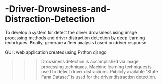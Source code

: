 # -Driver-Drowsiness-and-Distraction-Detection


To develop a system for  detect the driver drowsiness using image processing methods and driver distraction detection by deep learning techniques. Finally, generate a fleet analysis based on driver  response.

GUI : web application created using Python django

>>> Drowsiness detection is accomplished via image processing techniques.
>>> Machine learning techniques is used to detect driver distractions.
>>> Publicly available “State Farm Dataset”  is used for the driver distraction detection.
